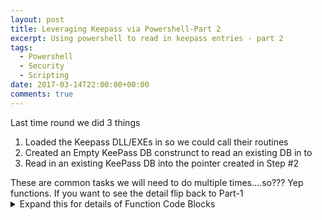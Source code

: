 ```yaml
---
layout: post
title: Leveraging Keepass via Powershell-Part 2
excerpt: Using powershell to read in keepass entries - part 2 
tags: 
  - Powershell
  - Security
  - Scripting
date: 2017-03-14T22:00:00+00:00
comments: true
---
```

Last time round we did 3 things
<ol>
<li>Loaded the Keepass DLL/EXEs in so we could call their routines</li>
<li>Created an Empty KeePass DB construnct to read an existing DB in to</li>
<li>Read in an existing KeePass DB into the pointer created in Step #2</li>
</ol>
These are common tasks we will need to do multiple times....so??? Yep functions.  If you want to see the detail flip back to Part-1
<div class="edit-comment-hide">
<details>
<summary>Expand this for details of Function Code Blocks</summary>
{% highlight ruby %}
Function Load-KPBinaries {
    Param ($PathToKeePassFolder)
  	# Check if Keepass DLLs are already loaded
	  If (! (Test-Path $PathToKeePassFolder)) { $log.WritePSError("KeePass software could not be located in $($PathToKeePassFolder)"); Return $null }
	  #Load .NET binaries in the folder
  	(Get-ChildItem -recurse $PathToKeePassFolder|Where-Object {($_.Extension -EQ ".dll") -or ($_.Extension -eq ".exe")} | ForEach-Object { $AssemblyName=$_.FullName; Try {[Reflection.Assembly]::LoadFile($AssemblyName) } Catch{ }} ) | out-null
}

Function Open-KPDB {
	Param ($PathToKPDB, $KPMasterPassword)
	$MyKPDatabase = new-object KeePassLib.PwDatabase 
	#Create Password Object
	$MyKPKey = new-object KeePassLib.Keys.CompositeKey
	$MyKPKey.AddUserKey((New-Object KeePassLib.Keys.KcpPassword($KPMasterPassword)));
	#Create pointer to file on disk object
	$IOConnectionInfo = New-Object KeePassLib.Serialization.IOConnectionInfo
	$IOCOnnectionInfo.Path = $PathToKPDB
	$KPNStatusLogger = New-Object KeePassLib.Interfaces.NullStatusLogger
	#open up the Database, using the Open function of the MyKPDatabase object we created earlier
	$MyKPDatabase.Open($IOCOnnectionInfo,$MyKPKey,$KPNStatusLogger)
	$KPEntries = $MyKPDatabase.RootGroup.GetObjects($true, $true)
	$KpFound=@()
	foreach($KPEntry in $KPEntries)
	{
		$KPFoundEntry = "" | Select-Object Title,UserName,Password
		$KPFoundEntry.Title = $KPEntry.Strings.ReadSafe("Title")
		$KPFoundEntry.UserName = $KPEntry.Strings.ReadSafe("UserName")
		$KPFoundEntry.Password = $KPEntry.Strings.ReadSafe("Password")
		$KPFound += $KPFoundEntry
	}
	$MyKPDatabase.Close()
	Return $KPFound
}
{% endhighlight %}
</details>


